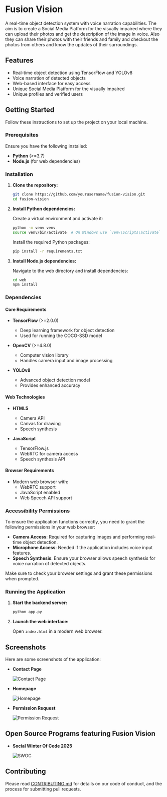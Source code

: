 # Fusion Vision

A real-time object detection system with voice narration capabilities. The aim is to create a Social Media Platform for the visually impaired where they can upload their photos and get the description of the image in voice. Also they can share their photos with their friends and family and checkout the photos from others and know the updates of their surroundings.


## Features

- Real-time object detection using TensorFlow and YOLOv8
- Voice narration of detected objects
- Web-based interface for easy access
- Unique Social Media Platform for the visually impaired
- Unique profiles and verified users


## Getting Started

Follow these instructions to set up the project on your local machine.

### Prerequisites

Ensure you have the following installed:

- **Python** (>=3.7)
- **Node.js** (for web dependencies)

### Installation

1. **Clone the repository:**
   ```bash
   git clone https://github.com/yourusername/fusion-vision.git
   cd fusion-vision
   ```

2. **Install Python dependencies:**

   Create a virtual environment and activate it:
   ```bash
   python -m venv venv
   source venv/bin/activate  # On Windows use `venv\Scripts\activate`
   ```

   Install the required Python packages:
   ```bash
   pip install -r requirements.txt
   ```

3. **Install Node.js dependencies:**

   Navigate to the web directory and install dependencies:
   ```bash
   cd web
   npm install
   ```

### Dependencies

#### Core Requirements

- **TensorFlow** (>=2.0.0)
  - Deep learning framework for object detection
  - Used for running the COCO-SSD model

- **OpenCV** (>=4.8.0)
  - Computer vision library
  - Handles camera input and image processing

- **YOLOv8**
  - Advanced object detection model
  - Provides enhanced accuracy

#### Web Technologies

- **HTML5**
  - Camera API
  - Canvas for drawing
  - Speech synthesis

- **JavaScript**
  - TensorFlow.js
  - WebRTC for camera access
  - Speech synthesis API

#### Browser Requirements

- Modern web browser with:
  - WebRTC support
  - JavaScript enabled
  - Web Speech API support

### Accessibility Permissions

To ensure the application functions correctly, you need to grant the following permissions in your web browser:

- **Camera Access**: Required for capturing images and performing real-time object detection.
- **Microphone Access**: Needed if the application includes voice input features.
- **Speech Synthesis**: Ensure your browser allows speech synthesis for voice narration of detected objects.

Make sure to check your browser settings and grant these permissions when prompted.

### Running the Application

1. **Start the backend server:**
   ```bash
   python app.py
   ```

2. **Launch the web interface:**

   Open `index.html` in a modern web browser.




## Screenshots

Here are some screenshots of the application:

- **Contact Page**
  
  ![Contact Page](contact.jpg)

- **Homepage**

  ![Homepage](homepage.jpg)

- **Permission Request**

  ![Permission Request](permission.jpg)



## Open Source Programs featuring Fusion Vision

- **Social Winter Of Code 2025**

  ![SWOC](swoc.jpg)

## Contributing

Please read [CONTRIBUTING.md](CONTRIBUTING.md) for details on our code of conduct, and the process for submitting pull requests.



